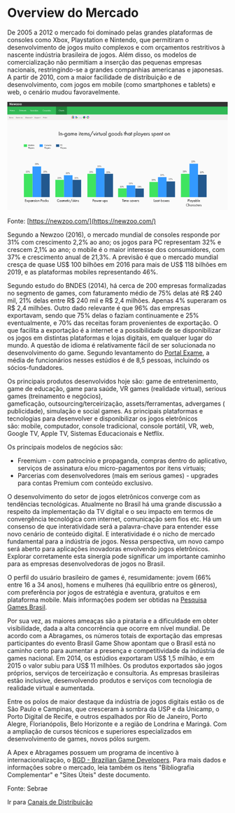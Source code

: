 # Overview do Mercado

De 2005 a 2012 o mercado foi dominado pelas grandes plataformas de consoles como Xbox, Playstation e Nintendo, que permitiram o desenvolvimento de jogos muito complexos e com orçamentos restritivos à nascente indústria brasileira de jogos. Além disso, os modelos de comercialização não permitiam a inserção das pequenas empresas nacionais, restringindo-se a grandes companhias americanas e japonesas. A partir de 2010, com a maior facilidade de distribuição e de desenvolvimento, com jogos em mobile (como smartphones e tablets) e web, o cenário mudou favoravelmente.

![Overview%20do%20Mercado%204674bff89b8b41cfb1c9c940e4be217d/Untitled.png](Overview%20do%20Mercado/Untitled.png)

Fonte: [https://newzoo.com/](https://newzoo.com/)

Segundo a Newzoo (2016), o mercado mundial de consoles responde por 31% com crescimento 2,2% ao ano; os jogos para PC representam 32% e crescem 2,1% ao ano; o mobile é o maior interesse dos consumidores, com 37% e crescimento anual de 21,3%. A previsão é que o mercado mundial cresça de quase US$ 100 bilhões em 2016 para mais de US$ 118 bilhões em 2019, e as plataformas mobiles representando 46%.

Segundo estudo do BNDES (2014), há cerca de 200 empresas formalizadas no segmento de games, com faturamento médio de 75% delas até R$ 240 mil, 21% delas entre R$ 240 mil e R$ 2,4 milhões. Apenas 4% superaram os R$ 2,4 milhões. Outro dado relevante é que 96% das empresas exportavam, sendo que 75% delas o faziam continuamente e 25% eventualmente, e 70% das receitas foram provenientes de exportação. O que facilita a exportação é a internet e a possibilidade de se disponibilizar os jogos em distintas plataformas e lojas digitais, em qualquer lugar do mundo. A questão de idioma é relativamente fácil de ser solucionada no desenvolvimento do game. Segundo levantamento do [Portal Exame](https://exame.com/pme/microempresas-brasileiras-sobrevivem-mercado-games/), a média de funcionários nesses estúdios é de 8,5 pessoas, incluindo os sócios-fundadores.

Os principais produtos desenvolvidos hoje são: game de entretenimento, game de educação, game para saúde, VR games (realidade virtual), serious games (treinamento e negócios), gameficação, outsourcing/terceirização, assets/ferramentas, advergames (publicidade), simulação e social games. As principais plataformas e tecnologias para desenvolver e disponibilizar os jogos eletrônicos são: mobile, computador, console tradicional, console portátil, VR, web, Google TV, Apple TV, Sistemas Educacionais e Netflix.

Os principais modelos de negócios são:

- Freemium - com patrocínio e propaganda, compras dentro do aplicativo, serviços de assinatura e/ou micro-pagamentos por itens virtuais;
- Parcerias com desenvolvedores (mais em serious games) - upgrades para contas Premium com conteúdo exclusivo.

O desenvolvimento do setor de jogos eletrônicos converge com as tendências tecnológicas. Atualmente no Brasil há uma grande discussão a respeito da implementação da TV digital e o seu impacto em termos de convergência tecnológica com internet, comunicação sem fios etc. Há um consenso de que interatividade será a palavra-chave para entender esse novo cenário de conteúdo digital. E interatividade é o nicho de mercado fundamental para a indústria de jogos. Nessa perspectiva, um novo campo será aberto para aplicações inovadoras envolvendo jogos eletrônicos. Explorar corretamente esta sinergia pode significar um importante caminho para as empresas desenvolvedoras de jogos no Brasil.

O perfil do usuário brasileiro de games é, resumidamente: jovem (66% entre 16 a 34 anos), homens e mulheres (há equilíbrio entre os gêneros), com preferência por jogos de estratégia e aventura, gratuitos e em plataforma mobile. Mais informações podem ser obtidas na [Pesquisa Games Brasil](http://www.pesquisagamebrasil.com.br/).

Por sua vez, as maiores ameaças são a pirataria e a dificuldade em obter visibilidade, dada a alta concorrência que ocorre em nível mundial. De acordo com a Abragames, os números totais de exportação das empresas participantes do evento Brasil Game Show apontam que o Brasil está no caminho certo para aumentar a presença e competitividade da indústria de games nacional. Em 2014, os estúdios exportaram US$ 1,5 milhão, e em 2015 o valor subiu para US$ 11 milhões. Os produtos exportados são jogos próprios, serviços de terceirização e consultoria. As empresas brasileiras estão inclusive, desenvolvendo produtos e serviços com tecnologia de realidade virtual e aumentada.

Entre os polos de maior destaque da indústria de jogos digitais estão os de São Paulo e Campinas, que cresceram à sombra da USP e da Unicamp, o Porto Digital de Recife, e outros espalhados por Rio de Janeiro, Porto Alegre, Florianópolis, Belo Horizonte e a região de Londrina e Maringá. Com a ampliação de cursos técnicos e superiores especializados em desenvolvimento de games, novos pólos surgem.

A Apex e Abragames possuem um programa de incentivo à internacionalização, o [BGD - Brazilian Game Developers](http://www.abragames.org/sobre-o-bgd.html). Para mais dados e informações sobre o mercado, leia também os itens "Bibliografia Complementar" e "Sites Úteis" deste documento.

Fonte: Sebrae

Ir para [Canais de Distribuição](Canais%20de%20Distribuic%CC%A7a%CC%83o.md)